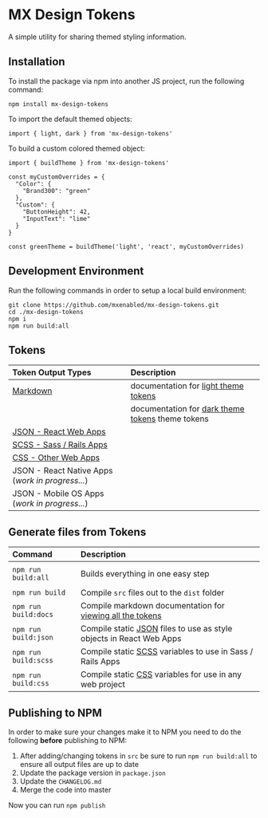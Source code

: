 # MX Design Tokens

A simple utility for sharing themed styling information.

## Installation

To install the package via npm into another JS project, run the following command:

```
npm install mx-design-tokens
```

To import the default themed objects:

```
import { light, dark } from 'mx-design-tokens'
```

To build a custom colored themed object:

```
import { buildTheme } from 'mx-design-tokens'

const myCustomOverrides = {
  "Color": {
    "Brand300": "green"
  },
  "Custom": {
    "ButtonHeight": 42,
    "InputText": "lime"
  }
}

const greenTheme = buildTheme('light', 'react', myCustomOverrides)
```

## Development Environment

Run the following commands in order to setup a local build environment:

```
git clone https://github.com/mxenabled/mx-design-tokens.git
cd ./mx-design-tokens
npm i
npm run build:all
```

## Tokens

| Token Output Types                                                                        | Description |
| :---------------------------------------------------------------------------------------- | :----- |
| [Markdown](https://github.com/mxenabled/mx-design-tokens/blob/master/dist/output/md/tokens.md) | documentation for [light theme tokens](https://github.com/mxenabled/mx-design-tokens/blob/master/dist/output/md/tokens.md#-light-theme-tokens) |
| &nbsp; | documentation for [dark theme tokens](https://github.com/mxenabled/mx-design-tokens/blob/master/dist/output/md/tokens.md#-dark-theme-tokens) theme tokens |
| [JSON - React Web Apps](https://github.com/mxenabled/mx-design-tokens/blob/master/dist/output/json/light.json)                                      |
| [SCSS - Sass / Rails Apps](https://github.com/mxenabled/mx-design-tokens/blob/master/dist/output/scss/light.scss)                                   |
| [CSS - Other Web Apps](https://github.com/mxenabled/mx-design-tokens/blob/master/dist/output/css/light.css)                                         |
| JSON - React Native Apps (_work in progress..._)                                          |
| JSON - Mobile OS Apps (_work in progress..._)                                             |

## Generate files from Tokens

| Command              | Description                                                                                              |
| :------------------- | :------------------------------------------------------------------------------------------------------- |
|                      |                                                                                                          |
| `npm run build:all`  | Builds everything in one easy step                                                                       |
|                      |                                                                                                          |
| `npm run build`      | Compile `src` files out to the `dist` folder                                                             |
| `npm run build:docs` | Compile markdown documentation for [viewing all the tokens](https://github.com/mxenabled/mx-design-tokens/blob/master/dist/output/md/tokens.md)                    |
| `npm run build:json` | Compile static [JSON](https://www.json.org/) files to use as style objects in React Web Apps             |
| `npm run build:scss` | Compile static [SCSS](https://sass-lang.com/) variables to use in Sass / Rails Apps                      |
| `npm run build:css`  | Compile static [CSS](https://www.w3.org/Style/CSS/Overview.en.html) variables for use in any web project |

## Publishing to NPM

In order to make sure your changes make it to NPM you need to do the following **before** publishing to NPM:

1. After adding/changing tokens in `src` be sure to run `npm run build:all` to ensure all output files are up to date
2. Update the package version in `package.json`
3. Update the `CHANGELOG.md`
4. Merge the code into master

Now you can run `npm publish`
